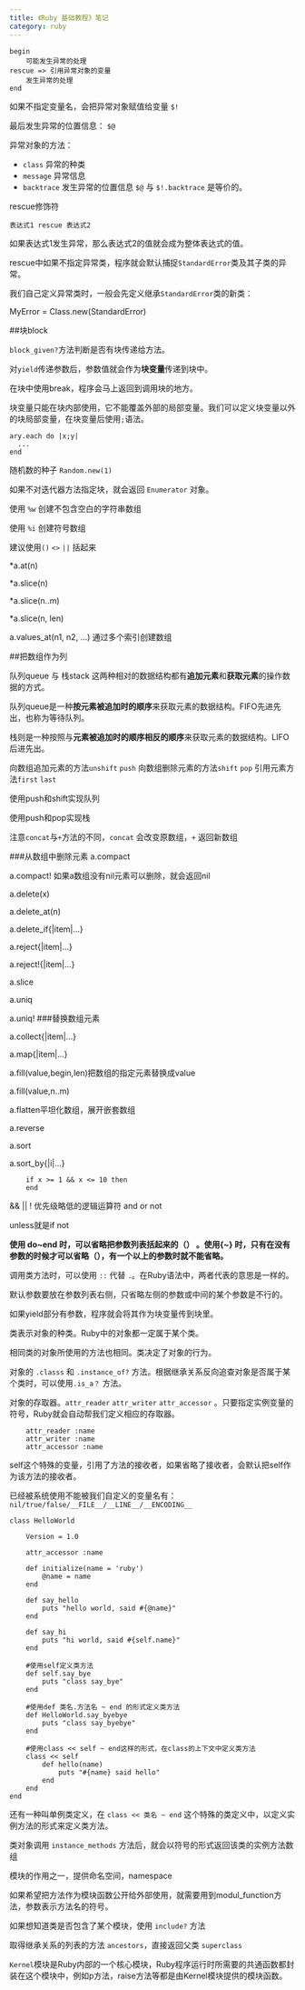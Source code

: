 ```yaml
---
title: 《Ruby 基础教程》笔记
category: ruby
---
```


```
begin
	可能发生异常的处理
rescue => 引用异常对象的变量
	发生异常的处理
end
```

如果不指定变量名，会把异常对象赋值给变量 `$!`

最后发生异常的位置信息： `$@`

异常对象的方法：

* `class` 异常的种类
* `message` 异常信息
* `backtrace` 发生异常的位置信息 `$@` 与 `$!.backtrace` 是等价的。

rescue修饰符

`表达式1 rescue 表达式2`

如果表达式1发生异常，那么表达式2的值就会成为整体表达式的值。

rescue中如果不指定异常类，程序就会默认捕捉`StandardError`类及其子类的异常。

我们自己定义异常类时，一般会先定义继承`StandardError`类的新类：

MyError = Class.new(StandardError)

##块block

`block_given?`方法判断是否有块传递给方法。

对`yield`传递参数后，参数值就会作为**块变量**传递到块中。

在块中使用break，程序会马上返回到调用块的地方。

块变量只能在块内部使用，它不能覆盖外部的局部变量。我们可以定义块变量以外的块局部变量，在块变量后使用`;`语法。

```
ary.each do |x;y|
  ...
end
```

随机数的种子 `Random.new(1)`

如果不对迭代器方法指定块，就会返回 `Enumerator` 对象。

使用 `%w` 创建不包含空白的字符串数组

使用 `%i` 创建符号数组

建议使用`()` `<>` `||` 括起来

*a.at(n)

*a.slice(n)

*a.slice(n..m)

*a.slice(n, len)

a.values_at(n1, n2, ...) 通过多个索引创建数组

##把数组作为列

队列queue 与 栈stack 这两种相对的数据结构都有**追加元素**和**获取元素**的操作数据的方式。

队列queue是一种**按元素被追加时的顺序**来获取元素的数据结构。FIFO先进先出，也称为等待队列。

栈则是一种按照与**元素被追加时的顺序相反的顺序**来获取元素的数据结构。LIFO后进先出。

向数组追加元素的方法`unshift` `push`
向数组删除元素的方法`shift` `pop`
引用元素方法`first` `last`

使用push和shift实现队列

使用push和pop实现栈

注意`concat`与`+`方法的不同，`concat` 会改变原数组，`+` 返回新数组

###从数组中删除元素
a.compact

a.compact! 如果a数组没有nil元素可以删除，就会返回nil

a.delete(x)

a.delete_at(n)

a.delete_if{|item|...}

a.reject{|item|...}

a.reject!{|item|...}

a.slice

a.uniq

a.uniq!
###替换数组元素

a.collect{|item|...}

a.map{|item|...}

a.fill(value,begin,len)把数组的指定元素替换成value

a.fill(value,n..m)

a.flatten平坦化数组，展开嵌套数组

a.reverse

a.sort

a.sort_by{|i|...}

```
	if x >= 1 && x <= 10 then
	end
```
&& || !
优先级略低的逻辑运算符 and or not

unless就是if not

**使用 do~end 时，可以省略把参数列表括起来的（） 。使用{~} 时，只有在没有参数的时候才可以省略（），有一个以上的参数时就不能省略。**

调用类方法时，可以使用 `::` 代替 `.`。在Ruby语法中，两者代表的意思是一样的。

默认参数要放在参数列表右侧，只省略左侧的参数或中间的某个参数是不行的。

如果yield部分有参数，程序就会将其作为块变量传到块里。

类表示对象的种类。Ruby中的对象都一定属于某个类。

相同类的对象所使用的方法也相同。类决定了对象的行为。

对象的 `.classs` 和 `.instance_of?` 方法。根据继承关系反向追查对象是否属于某个类时，可以使用`.is_a？` 方法。

对象的存取器。`attr_reader` `attr_writer` `attr_accessor` 。只要指定实例变量的符号，Ruby就会自动帮我们定义相应的存取器。

```
	attr_reader :name
	attr_writer :name
	attr_accessor :name
```

self这个特殊的变量，引用了方法的接收者，如果省略了接收者，会默认把self作为该方法的接收者。

已经被系统使用不能被我们自定义的变量名有：`nil/true/false/__FILE__/__LINE__/__ENCODING__`

```
class HelloWorld

	Version = 1.0

	attr_accessor :name

	def initialize(name = 'ruby')
		@name = name
	end

	def say_hello
		puts "hello world, said #{@name}"
	end

	def say_hi
		puts "hi world, said #{self.name}"
	end

	#使用self定义类方法
	def self.say_bye
		puts "class say_bye"
	end

	#使用def 类名.方法名 ~ end 的形式定义类方法
	def HelloWorld.say_byebye
		puts "class say_byebye"
	end

	#使用class << self ~ end这样的形式，在class的上下文中定义类方法
	class << self
		def hello(name)
			puts "#{name} said hello"
		end
	end
end
```

还有一种叫单例类定义，在 `class << 类名 ~ end` 这个特殊的类定义中，以定义实例方法的形式来定义类方法。

类对象调用 `instance_methods` 方法后，就会以符号的形式返回该类的实例方法数组

模块的作用之一，提供命名空间，namespace

如果希望把方法作为模块函数公开给外部使用，就需要用到modul_function方法，参数表示方法名的符号。

如果想知道类是否包含了某个模块，使用 `include?` 方法

取得继承关系的列表的方法 `ancestors`，直接返回父类 `superclass`

`Kernel`模块是Ruby内部的一个核心模块，Ruby程序运行时所需要的共通函数都封装在这个模块中，例如p方法，raise方法等都是由Kernel模块提供的模块函数。
